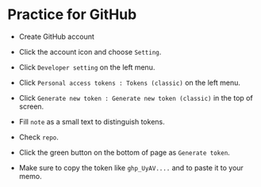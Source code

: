 # Practice for GitHub

- Create GitHub account

 - Click the account icon and choose `Setting`.

 - Click `Developer setting` on the left menu.

 - Click `Personal access tokens : Tokens (classic)` on the left menu.

 - Click `Generate new token : Generate new token (classic)` in the top of screen.

 - Fill `note` as a small text to distinguish tokens.

 - Check `repo`.

 - Click the green button on the bottom of page as `Generate token`.

 - Make sure to copy the token like `ghp_UyAV....` and to paste it to your memo.